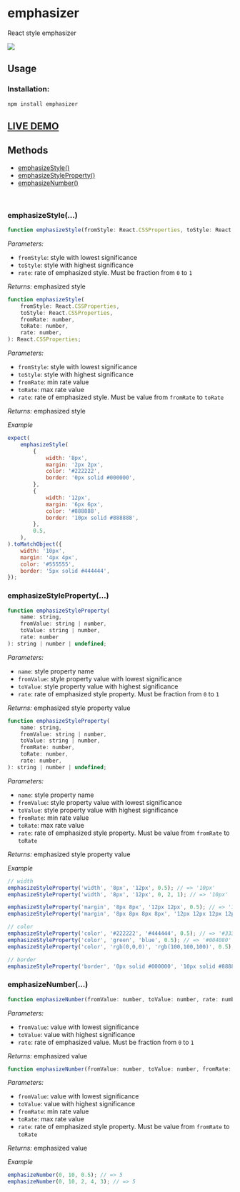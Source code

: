 # emphasizer

React style emphasizer

<a href="https://www.npmjs.com/package/emphasizer">
    <img src="https://nodei.co/npm/emphasizer.png?mini=true">
</a>

## Usage

### Installation:

```jsx
npm install emphasizer
```

## <a href="https://i2ui-examples.now.sh/emphasizer" target="_blank">LIVE DEMO</a>

## Methods

-   [emphasizeStyle()](#emphasizestyle)
-   [emphasizeStyleProperty()](#emphasizestyleproperty)
-   [emphasizeNumber()](#emphasizenumber)

<br/>

### emphasizeStyle(...)

```jsx
function emphasizeStyle(fromStyle: React.CSSProperties, toStyle: React.CSSProperties, rate: number): React.CSSProperties;
```

_Parameters:_

-   `fromStyle`: style with lowest significance
-   `toStyle`: style with highest significance
-   `rate`: rate of emphasized style. Must be fraction from `0` to `1`

_Returns:_ emphasized style

```jsx
function emphasizeStyle(
    fromStyle: React.CSSProperties,
    toStyle: React.CSSProperties,
    fromRate: number,
    toRate: number,
    rate: number,
): React.CSSProperties;
```

_Parameters:_

-   `fromStyle`: style with lowest significance
-   `toStyle`: style with highest significance
-   `fromRate`: min rate value
-   `toRate`: max rate value
-   `rate`: rate of emphasized style. Must be value from `fromRate` to `toRate`

_Returns:_ emphasized style

_Example_

```js
expect(
    emphasizeStyle(
        {
            width: '8px',
            margin: '2px 2px',
            color: '#222222',
            border: '0px solid #000000',
        },
        {
            width: '12px',
            margin: '6px 6px',
            color: '#888888',
            border: '10px solid #888888',
        },
        0.5,
    ),
).toMatchObject({
    width: '10px',
    margin: '4px 4px',
    color: '#555555',
    border: '5px solid #444444',
});
```

### emphasizeStyleProperty(...)

```jsx
function emphasizeStyleProperty(
    name: string,
    fromValue: string | number,
    toValue: string | number,
    rate: number
): string | number | undefined;
```

_Parameters:_

-   `name`: style property name
-   `fromValue`: style property value with lowest significance
-   `toValue`: style property value with highest significance
-   `rate`: rate of emphasized style property. Must be fraction from `0` to `1`

_Returns:_ emphasized style property value

```jsx
function emphasizeStyleProperty(
    name: string,
    fromValue: string | number,
    toValue: string | number,
    fromRate: number,
    toRate: number,
    rate: number,
): string | number | undefined;
```

_Parameters:_

-   `name`: style property name
-   `fromValue`: style property value with lowest significance
-   `toValue`: style property value with highest significance
-   `fromRate`: min rate value
-   `toRate`: max rate value
-   `rate`: rate of emphasized style property. Must be value from `fromRate` to `toRate`

_Returns:_ emphasized style property value

_Example_

```js
// width
emphasizeStyleProperty('width', '8px', '12px', 0.5); // => '10px'
emphasizeStyleProperty('width', '8px', '12px', 0, 2, 1); // => '10px'

emphasizeStyleProperty('margin', '8px 8px', '12px 12px', 0.5); // => '10px 10px'
emphasizeStyleProperty('margin', '8px 8px 8px 8px', '12px 12px 12px 12px', 0.5); // =>  '10px 10px 10px 10px'

// color
emphasizeStyleProperty('color', '#222222', '#444444', 0.5); // => '#333333'
emphasizeStyleProperty('color', 'green', 'blue', 0.5); // => '#004080'
emphasizeStyleProperty('color', 'rgb(0,0,0)', 'rgb(100,100,100)', 0.5); // => '#323232'

// border
emphasizeStyleProperty('border', '0px solid #000000', '10px solid #888888', 0.5); // => '5px solid #444444'
```

### emphasizeNumber(...)

```jsx
function emphasizeNumber(fromValue: number, toValue: number, rate: number): number;
```

_Parameters:_

-   `fromValue`: value with lowest significance
-   `toValue`: value with highest significance
-   `rate`: rate of emphasized value. Must be fraction from `0` to `1`

_Returns:_ emphasized value

```jsx
function emphasizeNumber(fromValue: number, toValue: number, fromRate: number, toRate: number, rate: number): number;
```

_Parameters:_

-   `fromValue`: value with lowest significance
-   `toValue`: value with highest significance
-   `fromRate`: min rate value
-   `toRate`: max rate value
-   `rate`: rate of emphasized style property. Must be value from `fromRate` to `toRate`

_Returns:_ emphasized value

_Example_

```js
emphasizeNumber(0, 10, 0.5); // => 5
emphasizeNumber(0, 10, 2, 4, 3); // => 5
```
